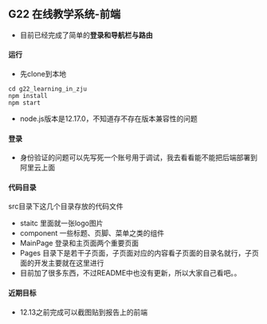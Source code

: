 ## G22 在线教学系统-前端

- 目前已经完成了简单的**登录和导航栏与路由**

#### 运行

- 先clone到本地

```
cd g22_learning_in_zju
npm install
npm start
```

- node.js版本是12.17.0，不知道存不存在版本兼容性的问题

#### 登录

- 身份验证的问题可以先写死一个账号用于调试，我去看看能不能把后端部署到阿里云上面

#### 代码目录

src目录下这几个目录存放的代码文件

- staitc 里面就一张logo图片
- component 一些标题、页脚、菜单之类的组件
- MainPage 登录和主页面两个重要页面
- Pages 目录下是若干子页面，子页面对应的内容看子页面的目录名就行，子页面的开发主要就在这里进行
- 目前加了很多东西，不过README中也没有更新，所以大家自己看吧。。

#### 近期目标

- 12.13之前完成可以截图贴到报告上的前端

